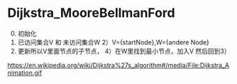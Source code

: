 # Dijkstra_MooreBellmanFord
0) 初始化
1) 已访问集合V 和 未访问集合W
2）V={startNode},W={andere Node}
3) 更新所以V里面节点的子节点，
4）在W里找到最小节点，加入V 然后回到3）

https://en.wikipedia.org/wiki/Dijkstra%27s_algorithm#/media/File:Dijkstra_Animation.gif
